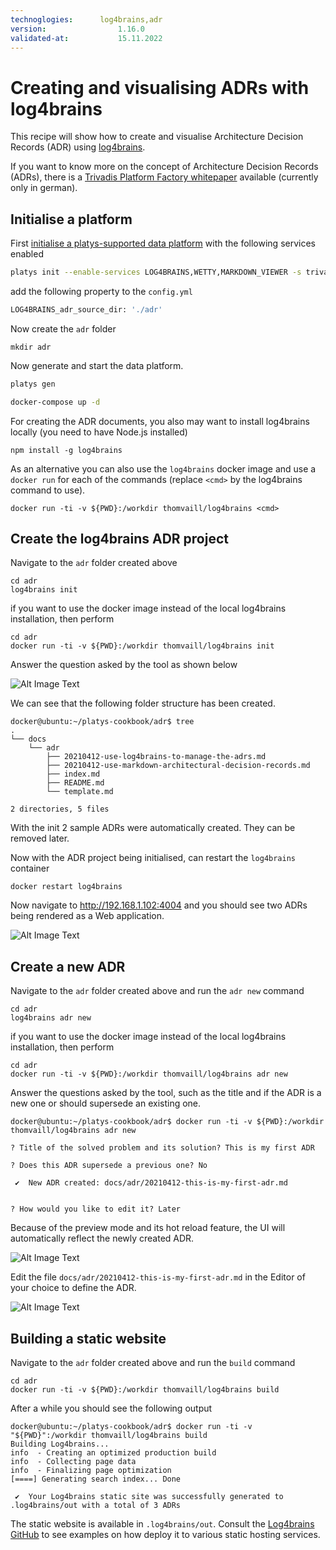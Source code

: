 ```yaml
---
technoglogies:      log4brains,adr
version:				1.16.0
validated-at:			15.11.2022
---
```


# Creating and visualising ADRs with log4brains

This recipe will show how to create and visualise Architecture Decision Records (ADR) using [log4brains](https://github.com/thomvaill/log4brains). 

If you want to know more on the concept of Architecture Decision Records (ADRs), there is a [Trivadis Platform Factory whitepaper](https://tvdit.sharepoint.com/:b:/r/sites/PlatformFactoryPublic/Shared%20Documents/Architecture%20Blueprints/Modern%20Data%20Architecture/wp-architecture-decision-record-v1.0d.pdf?csf=1&web=1&e=0BP76w) available (currently only in german). 

## Initialise a platform

First [initialise a platys-supported data platform](../../getting-started) with the following services enabled 

```bash
platys init --enable-services LOG4BRAINS,WETTY,MARKDOWN_VIEWER -s trivadis/platys-modern-data-platform -w 1.16.0
```

add the following property to the `config.yml`

```bash
LOG4BRAINS_adr_source_dir: './adr'
```

Now create the `adr` folder

```
mkdir adr
```

Now generate and start the data platform. 

```bash
platys gen

docker-compose up -d
```

For creating the ADR documents, you also may want to install log4brains locally (you need to have Node.js installed)

```
npm install -g log4brains
```

As an alternative you can also use the `log4brains` docker image and use a `docker run` for each of the commands (replace `<cmd>` by the log4brains command to use).

```
docker run -ti -v ${PWD}:/workdir thomvaill/log4brains <cmd>
```

## Create the log4brains ADR project 

Navigate to the `adr` folder created above

```
cd adr
log4brains init
```

if you want to use the docker image instead of the local log4brains installation, then perform

```
cd adr
docker run -ti -v ${PWD}:/workdir thomvaill/log4brains init
```

Answer the question asked by the tool as shown below

![Alt Image Text](./log4brains-init.png "Log4brains init")

We can see that the following folder structure has been created. 

```
docker@ubuntu:~/platys-cookbook/adr$ tree
.
└── docs
    └── adr
        ├── 20210412-use-log4brains-to-manage-the-adrs.md
        ├── 20210412-use-markdown-architectural-decision-records.md
        ├── index.md
        ├── README.md
        └── template.md

2 directories, 5 files
```

With the init 2 sample ADRs were automatically created. They can be removed later.

Now with the ADR project being initialised, can restart the `log4brains` container

```
docker restart log4brains
```

Now navigate to <http://192.168.1.102:4004> and you should see two ADRs being rendered as a Web application.

![Alt Image Text](./log4brains-preview.png "Log4brains preview")

## Create a new ADR

Navigate to the `adr` folder created above and run the `adr new` command

```
cd adr
log4brains adr new
```

if you want to use the docker image instead of the local log4brains installation, then perform

```
cd adr
docker run -ti -v ${PWD}:/workdir thomvaill/log4brains adr new
```

Answer the questions asked by the tool, such as the title and if the ADR is a new one or should supersede an existing one.

```
docker@ubuntu:~/platys-cookbook/adr$ docker run -ti -v ${PWD}:/workdir thomvaill/log4brains adr new

? Title of the solved problem and its solution? This is my first ADR

? Does this ADR supersede a previous one? No

 ✔  New ADR created: docs/adr/20210412-this-is-my-first-adr.md


? How would you like to edit it? Later
```

Because of the preview mode and its hot reload feature, the UI will automatically reflect the newly created ADR.

![Alt Image Text](./log4brains-adr-new.png "Log4brains adr new")

Edit the file `docs/adr/20210412-this-is-my-first-adr.md` in the Editor of your choice to define the ADR.

![Alt Image Text](./log4brains-adr-edit.png "Log4brains adr edit")

## Building a static website

Navigate to the `adr` folder created above and run the `build` command

```
cd adr
docker run -ti -v ${PWD}:/workdir thomvaill/log4brains build
```

After a while you should see the following output

```
docker@ubuntu:~/platys-cookbook/adr$ docker run -ti -v "${PWD}":/workdir thomvaill/log4brains build
Building Log4brains...
info  - Creating an optimized production build  
info  - Collecting page data  
info  - Finalizing page optimization  
[====] Generating search index... Done

 ✔  Your Log4brains static site was successfully generated to .log4brains/out with a total of 3 ADRs
```

The static website is available in `.log4brains/out`. Consult the [Log4brains GitHub](https://github.com/thomvaill/log4brains#-cicd-configuration-examples) to see examples on how deploy it to various static hosting services.
